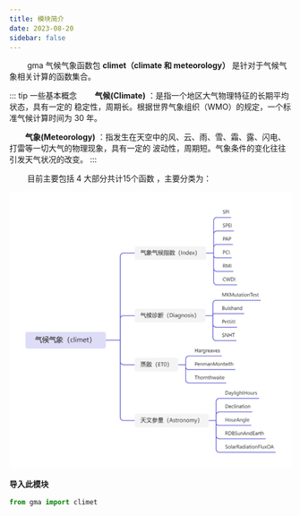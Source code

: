 ```yaml
---
title: 模块简介
date: 2023-08-20
sidebar: false
---
```


&emsp;&emsp; gma 气候气象函数包 **climet（climate 和 meteorology）** 是针对于气候气象相关计算的函数集合。

::: tip 一些基本概念
**&emsp;&emsp;气候(Climate)** ：是指一个地区大气物理特征的长期平均状态，具有一定的 稳定性，周期长。根据世界气象组织（WMO）的规定，一个标准气候计算时间为 30 年。

**&emsp;&emsp;气象(Meteorology)** ：指发生在天空中的风、云、雨、雪、霜、露、闪电、打雷等一切大气的物理现象，具有一定的 波动性，周期短。气象条件的变化往往引发天气状况的改变。
:::

&emsp;&emsp; 目前主要包括 4 大部分共计15个函数 ，主要分类为：

![](/climet/climet.png)

 **导入此模块**

```python
from gma import climet
```




